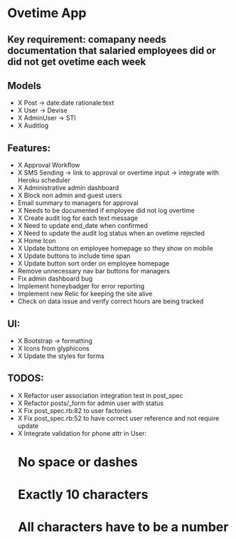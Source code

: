 # Ovetime App

## Key requirement: comapany needs documentation that salaried employees did or did not get ovetime each week

## Models
- X Post -> date:date rationale:text
- X User -> Devise
- X AdminUser -> STI
- X Auditlog

## Features:
- X Approval Workflow
- X SMS Sending -> link to approval or overtime input -> integrate with Heroku scheduler
- X Administrative admin dashboard
- X Block non admin and guest users
- Email summary to managers for approval
- X Needs to be documented if employee did not log overtime
- X Create audit log for each text message
- X Need to update end_date when confirmed
- X Need to update the audit log status when an ovetime rejected
- X Home Icon
- X Update buttons on employee homepage so they show on mobile
- X Update buttons to include time span
- X Update button sort order on employee homepage
- Remove unnecessary nav bar buttons for managers
- Fix admin dashboard bug
- Implement honeybadger for error reporting
- Implement new Relic for keeping the site alive
- Check on data issue and verify correct hours are being tracked

## UI:
- X Bootstrap -> formatting
- X Icons from glyphicons
- X Update the styles for forms

## TODOS:
- X Refactor user association integration test in post_spec
- X Refactor posts/_form for admin user with status
- X Fix post_spec.rb:82 to user factories
- X Fix post_spec.rb:52 to have correct user reference and not require update
- X Integrate validation for phone attr in User:
    # No space or dashes
    # Exactly 10 characters
    # All characters have to be a number